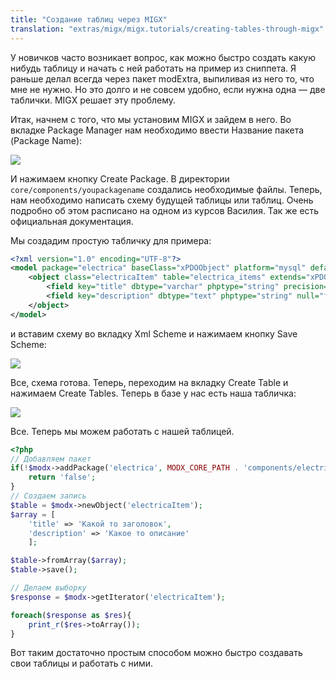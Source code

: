 ```yaml
---
title: "Создание таблиц через MIGX"
translation: "extras/migx/migx.tutorials/creating-tables-through-migx"
---
```


У новичков часто возникает вопрос, как можно быстро создать какую нибудь таблицу и начать с ней работать на пример из сниппета. Я раньше делал всегда через пакет modExtra, выпиливая из него то, что мне не нужно. Но это долго и не совсем удобно, если нужна одна — две таблички. MIGX решает эту проблему.

Итак, начнем с того, что мы установим MIGX и зайдем в него. Во вкладке Package Manager нам необходимо ввести Название пакета (Package Name):

![](creating-tables-through-migx-1.png)

И нажимаем кнопку Create Package. В директории `core/components/youpackagename` создались необходимые файлы.
Теперь, нам необходимо написать схему будущей таблицы или таблиц. Очень подробно об этом расписано на одном из курсов Василия. Так же есть официальная документация.

Мы создадим простую табличку для примера:

```xml
<?xml version="1.0" encoding="UTF-8"?>
<model package="electrica" baseClass="xPDOObject" platform="mysql" defaultEngine="MyISAM" phpdoc-package="" phpdoc-subpackage="" version="1.1">
    <object class="electricaItem" table="electrica_items" extends="xPDOSimpleObject">
        <field key="title" dbtype="varchar" phptype="string" precision="100" null="false" default="" />
        <field key="description" dbtype="text" phptype="string" null="false" default="" />
    </object>
</model>
```

и вставим схему во вкладку Xml Scheme и нажимаем кнопку Save Scheme:

![](creating-tables-through-migx-2.png)

Все, схема готова. Теперь, переходим на вкладку Create Table и нажимаем Create Tables. Теперь в базе у нас есть наша табличка:

![](creating-tables-through-migx-3.png)

Все. Теперь мы можем работать с нашей таблицей.

```php
<?php
// Добавляем пакет
if(!$modx->addPackage('electrica', MODX_CORE_PATH . 'components/electrica/model/')){
    return 'false';
}
// Создаем запись
$table = $modx->newObject('electricaItem');
$array = [
    'title' => 'Какой то заголовок',
    'description' => 'Какое то описание'
    ];

$table->fromArray($array);
$table->save();

// Делаем выборку
$response = $modx->getIterator('electricaItem');

foreach($response as $res){
    print_r($res->toArray());
}
```

Вот таким достаточно простым способом можно быстро создавать свои таблицы и работать с ними.

